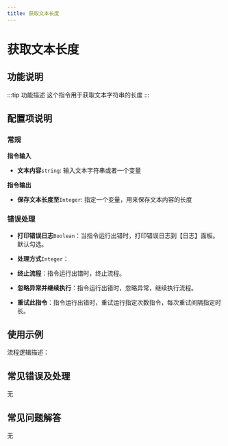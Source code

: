 ```yaml
---
title: 获取文本长度
---
```


# 获取文本长度

## 功能说明

:::tip 功能描述
这个指令用于获取文本字符串的长度
:::

## 配置项说明

### 常规

**指令输入**

- **文本内容**`string`: 输入文本字符串或者一个变量


**指令输出**

- **保存文本长度至**`Integer`: 指定一个变量，用来保存文本内容的长度

### 错误处理

- **打印错误日志**`Boolean`：当指令运行出错时，打印错误日志到【日志】面板。默认勾选。

- **处理方式**`Integer`：

 - **终止流程**：指令运行出错时，终止流程。

 - **忽略异常并继续执行**：指令运行出错时，忽略异常，继续执行流程。

 - **重试此指令**：指令运行出错时，重试运行指定次数指令，每次重试间隔指定时长。

## 使用示例

流程逻辑描述：

## 常见错误及处理

无

## 常见问题解答

无

